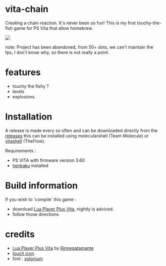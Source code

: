 # vita-chain
Creating a chain reaction. It's never been so fun! This is my first touchy-the-fish game for PS Vita that allow homebrew.

<img src='https://github.com/svennd/vita-chain/blob/master/chain_v0.1.png' />

note: Project has been abandoned, from 50+ dots, we can't maintain the fps, I don't know why, so there is not really a point. 

# features
* touchy the fishy ?
* levels
* explosions.

# Installation
A release is made every so often and can be downloaded directly from the [releases](https://github.com/svennd/vita-tetromino/releases) this can be installed using molecularshell (Team Molecule) or [vitashell](https://github.com/TheOfficialFloW/VitaShell) (TheFlow).

Requirements :
* PS VITA with firmware version 3.60
* [henkaku](https://henkaku.xyz) installed

# Build information 
If you wish to 'compile' this game :
* download [Lua Player Plus Vita](https://github.com/Rinnegatamante/lpp-vita), nightly is adviced.
* follow those directions

# credits
* [Lua Player Plus Vita](https://github.com/Rinnegatamante/lpp-vita) by [Rinnegatamante](http://rinnegatamante.it)
* [touch icon](https://iconsmind.com)
* font : [xolonium](https://fontlibrary.org/en/font/xolonium)
